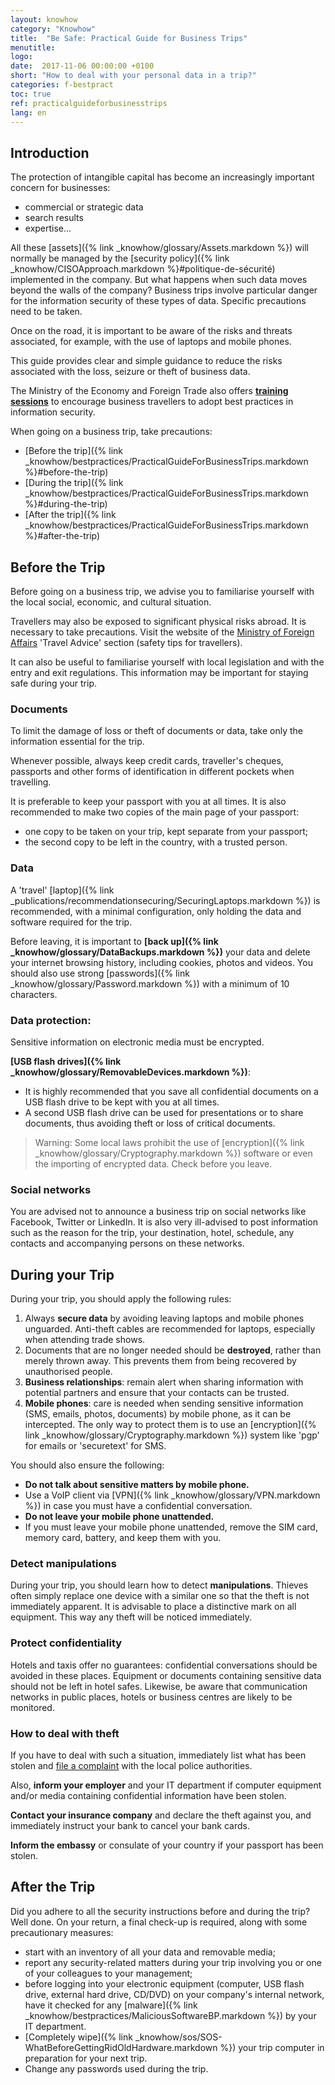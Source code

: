 ```yaml
---
layout: knowhow
category: "Knowhow"
title:  "Be Safe: Practical Guide for Business Trips"
menutitle:
logo:
date:  2017-11-06 00:00:00 +0100
short: "How to deal with your personal data in a trip?"
categories: f-bestpract
toc: true
ref: practicalguideforbusinesstrips
lang: en
---
```


## Introduction
The protection of intangible capital has become an increasingly important concern for businesses:

* commercial or strategic data
* search results
* expertise…

All these [assets]({% link _knowhow/glossary/Assets.markdown %}) will normally be managed by the [security policy]({% link _knowhow/CISOApproach.markdown %}#politique-de-sécurité) implemented in the company. But what happens when such data moves beyond the walls of the company? Business trips involve particular danger for the information security of these types of data. Specific precautions need to be taken.

Once on the road, it is important to be aware of the risks and threats associated, for example, with the use of laptops and mobile phones.

This guide provides clear and simple guidance to reduce the risks associated with the loss, seizure or theft of business data.

The Ministry of the Economy and Foreign Trade also offers **[training sessions](https://www.tradeandinvest.lu/invest-in-luxembourg/)** to encourage business travellers to adopt best practices in information security.

When going on a business trip, take precautions:

* [Before the trip]({% link _knowhow/bestpractices/PracticalGuideForBusinessTrips.markdown %}#before-the-trip)
* [During the trip]({% link _knowhow/bestpractices/PracticalGuideForBusinessTrips.markdown %}#during-the-trip)
* [After the trip]({% link _knowhow/bestpractices/PracticalGuideForBusinessTrips.markdown %}#after-the-trip)

## Before the Trip
Before going on a business trip, we advise you to familiarise yourself with the local social, economic, and cultural situation.

Travellers may also be exposed to significant physical risks abroad. It is necessary to take precautions. Visit the website of the [Ministry of Foreign Affairs](https://maee.gouvernement.lu/en.html) 'Travel Advice' section (safety tips for travellers).

It can also be useful to familiarise yourself with local legislation and with the entry and exit regulations. This information may be important for staying safe during your trip.

### Documents
To limit the damage of loss or theft of documents or data, take only the information essential for the trip.

Whenever possible, always keep credit cards, traveller's cheques, passports and other forms of identification in different pockets when travelling.

It is preferable to keep your passport with you at all times. It is also recommended to make two copies of the main page of your passport:

* one copy to be taken on your trip, kept separate from your passport;
* the second copy to be left in the country, with a trusted person.

### Data
A 'travel' [laptop]({% link _publications/recommendationsecuring/SecuringLaptops.markdown %}) is recommended, with a minimal configuration, only holding the data and software required for the trip.

Before leaving, it is important to **[back up]({% link _knowhow/glossary/DataBackups.markdown %})** your data and delete your internet browsing history, including cookies, photos and videos. You should also use strong [passwords]({% link _knowhow/glossary/Password.markdown %}) with a minimum of 10 characters.

### Data protection:
Sensitive information on electronic media must be encrypted.

**[USB flash drives]({% link _knowhow/glossary/RemovableDevices.markdown %})**:

* It is highly recommended that you save all confidential documents on a USB flash drive to be kept with you at all times.
* A second USB flash drive can be used for presentations or to share documents, thus avoiding theft or loss of critical documents.

> Warning: Some local laws prohibit the use of [encryption]({% link _knowhow/glossary/Cryptography.markdown %}) software or even the importing of encrypted data. Check before you leave.

### Social networks
You are advised not to announce a business trip on social networks like Facebook, Twitter or LinkedIn. It is also very ill-advised to post information such as the reason for the trip, your destination, hotel, schedule, any contacts and accompanying persons on these networks.

## During your Trip
During your trip, you should apply the following rules:

1. Always **secure data** by avoiding leaving laptops and mobile phones unguarded. Anti-theft cables are recommended for laptops, especially when attending trade shows.
2. Documents that are no longer needed should be **destroyed**, rather than merely thrown away. This prevents them from being recovered by unauthorised people.
3. **Business relationships**: remain alert when sharing information with potential partners and ensure that your contacts can be trusted.
4. **Mobile phones**: care is needed when sending sensitive information (SMS, emails, photos, documents) by mobile phone, as it can be intercepted. The only way to protect them is to use an [encryption]({% link _knowhow/glossary/Cryptography.markdown %}) system like 'pgp' for emails or 'securetext' for SMS.

You should also ensure the following:

* **Do not talk about sensitive matters by mobile phone.**
* Use a VoIP client via [VPN]({% link _knowhow/glossary/VPN.markdown %}) in case you must have a confidential conversation.
* **Do not leave your mobile phone unattended.**
* If you must leave your mobile phone unattended, remove the SIM card, memory card, battery, and keep them with you.

### Detect manipulations
During your trip, you should learn how to detect **manipulations**. Thieves often simply replace one device with a similar one so that the theft is not immediately apparent. It is advisable to place a distinctive mark on all equipment. This way any theft will be noticed immediately.

### Protect confidentiality
Hotels and taxis offer no guarantees: confidential conversations should be avoided in these places. Equipment or documents containing sensitive data should not be left in hotel safes. Likewise, be aware that communication networks in public places, hotels or business centres are likely to be monitored.

### How to deal with theft
If you have to deal with such a situation, immediately list what has been stolen and [file a complaint](/publications/FilingAComplaint.html) with the local police authorities.

Also, **inform your employer** and your IT department if computer equipment and/or media containing confidential information have been stolen.

**Contact your insurance company** and declare the theft against you, and immediately instruct your bank to cancel your bank cards.

**Inform the embassy** or consulate of your country if your passport has been stolen.

## After the Trip
Did you adhere to all the security instructions before and during the trip? Well done. On your return, a final check-up is required, along with some precautionary measures:

* start with an inventory of all your data and removable media;
* report any security-related matters during your trip involving you or one of your colleagues to your management;
* before logging into your electronic equipment (computer, USB flash drive, external hard drive, CD/DVD) on your company's internal network, have it checked for any [malware]({% link _knowhow/bestpractices/MaliciousSoftwareBP.markdown %}) by your IT department.
* [Completely wipe]({% link _knowhow/sos/SOS-WhatBeforeGettingRidOldHardware.markdown %}) your trip computer in preparation for your next trip.
* Change any passwords used during the trip.
